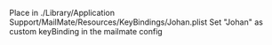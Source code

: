 Place in ./Library/Application Support/MailMate/Resources/KeyBindings/Johan.plist
Set "Johan" as custom keyBinding in the mailmate config
